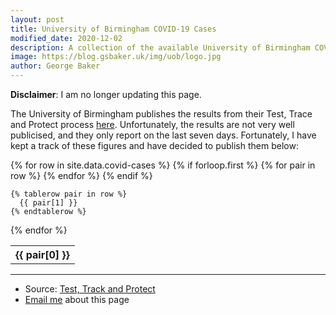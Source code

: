 ```yaml
---
layout: post
title: University of Birmingham COVID-19 Cases
modified_date: 2020-12-02
description: A collection of the available University of Birmingham COVID data.  
image: https://blog.gsbaker.uk/img/uob/logo.jpg
author: George Baker
--- 
```


**Disclaimer**: I am no longer updating this page.

The University of Birmingham publishes the results from their Test, Trace and Protect 
process [here](https://intranet.birmingham.ac.uk/student/2020/test-and-trace.aspx). 
Unfortunately, the results are not very well publicised, and they only report on the last
seven days. Fortunately, I have kept a track of these figures and have decided to publish
them below:


<table>
  {% for row in site.data.covid-cases %}
    {% if forloop.first %}
    <tr>
      {% for pair in row %}
        <th>{{ pair[0] }}</th>
      {% endfor %}
    </tr>
    {% endif %}

    {% tablerow pair in row %}
      {{ pair[1] }}
    {% endtablerow %}
  {% endfor %}
</table>

---

* Source: [Test, Track and Protect](https://intranet.birmingham.ac.uk/student/2020/test-and-trace.aspx) 
* [Email me](george@gsbaker.uk) about this page
